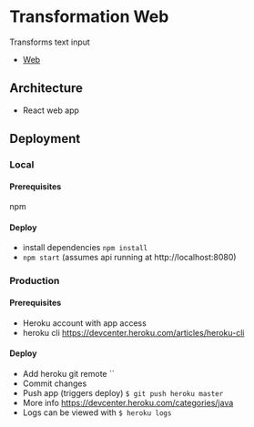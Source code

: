 
# Transformation Web
Transforms text input

* [Web](https://transformation-web.herokuapp.com/)

## Architecture

* React web app

## Deployment

### Local

#### Prerequisites

npm

#### Deploy

* install dependencies `npm install`
* `npm start` (assumes api running at http://localhost:8080)

### Production

#### Prerequisites

* Heroku account with app access
* heroku cli <https://devcenter.heroku.com/articles/heroku-cli>

#### Deploy

* Add heroku git remote ``
* Commit changes
* Push app (triggers deploy) `$ git push heroku master`
* More info <https://devcenter.heroku.com/categories/java>
* Logs can be viewed with `$ heroku logs`
